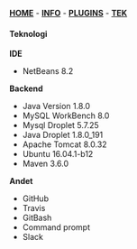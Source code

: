 [**HOME**](index.md)  -  [**INFO**](gruppe.md)  -  [**PLUGINS**](mavenplugins.md)  -  [**TEK**](tek.md)


#### Teknologi

**IDE**
* NetBeans 8.2

**Backend**
* Java Version 1.8.0
* MySQL WorkBench 8.0
* Mysql Droplet 5.7.25
* Java Droplet 1.8.0_191
* Apache Tomcat 8.0.32 
* Ubuntu 16.04.1-b12
* Maven 3.6.0

**Andet**
* GitHub
* Travis
* GitBash
* Command prompt
* Slack

